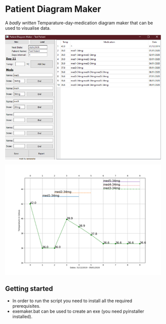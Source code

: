 # Patient Diagram Maker

A *badly written* Temparature-day-medication diagram maker that can be used to visualise data.

![Main Program](images/1.png)

![Output](https://github.com/GeorgeGrig/patient-diagram-maker/blob/master/images/Test%20Patient.png)

## Getting started  
* In order to run the script you need to install all the required prerequisites.  
* exemaker.bat can be used to create an exe (you need pyinstaller installed).  

